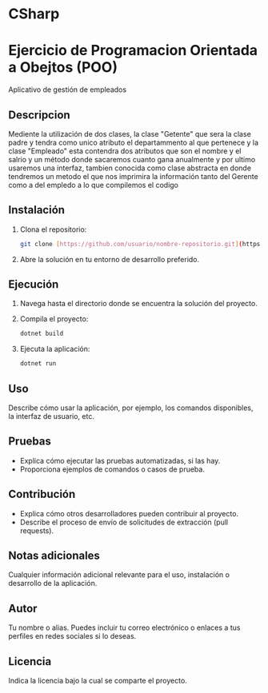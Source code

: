 # CSharp
# Ejercicio de Programacion Orientada a Obejtos (POO)

Aplicativo de gestión de empleados

## Descripcion

Mediente la utilización de dos clases, la clase "Getente" que sera la clase padre y tendra como unico atributo el departammento al que pertenece y la clase "Empleado" esta contendra dos atributos que son el nombre y el salrio y un método donde sacaremos cuanto gana anualmente y por ultimo usaremos una interfaz, tambien conocida como clase abstracta en donde tendremos un metodo el que nos imprimira la información tanto del Gerente como a del empledo a lo que compilemos el codigo


## Instalación

1. Clona el repositorio:

    ```bash
    git clone [https://github.com/usuario/nombre-repositorio.git](https://github.com/DylanGReinosoT/Csharp)
    ```

2. Abre la solución en tu entorno de desarrollo preferido.

## Ejecución

1. Navega hasta el directorio donde se encuentra la solución del proyecto.
2. Compila el proyecto:

    ```bash
    dotnet build
    ```

3. Ejecuta la aplicación:

    ```bash
    dotnet run
    ```

## Uso

Describe cómo usar la aplicación, por ejemplo, los comandos disponibles, la interfaz de usuario, etc.

## Pruebas

- Explica cómo ejecutar las pruebas automatizadas, si las hay.
- Proporciona ejemplos de comandos o casos de prueba.

## Contribución

- Explica cómo otros desarrolladores pueden contribuir al proyecto.
- Describe el proceso de envío de solicitudes de extracción (pull requests).

## Notas adicionales

Cualquier información adicional relevante para el uso, instalación o desarrollo de la aplicación.

## Autor

Tu nombre o alias. Puedes incluir tu correo electrónico o enlaces a tus perfiles en redes sociales si lo deseas.

## Licencia

Indica la licencia bajo la cual se comparte el proyecto.
